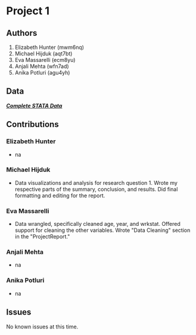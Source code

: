 # Project 1

## Authors
1. Elizabeth Hunter (mwm6nq)
2. Michael Hijduk (aqt7bt)
3. Eva Massarelli (ecm8yu)
4. Anjali Mehta (wfn7ad)
5. Anika Potluri (agu4yh)

## Data
[***Complete STATA Data***](https://gss.norc.org/documents/stata/GSS_stata.zip)

## Contributions

### Elizabeth Hunter

* na

### Michael Hijduk

* Data visualizations and analysis for research question 1. Wrote my respective parts of the summary, conclusion, and results. Did final formatting and editing for the report.

### Eva Massarelli

* Data wrangled, specifically cleaned age, year, and wrkstat. Offered support for cleaning the other variables. Wrote "Data Cleaning" section in the "ProjectReport."

### Anjali Mehta

* na

### Anika Potluri

* na
  
## Issues
No known issues at this time.
